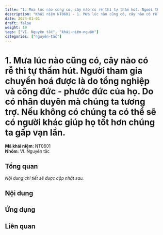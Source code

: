 ```yaml
---
title: "1. Mưa lúc nào cũng có, cây nào có rễ thì tự thấm hút. Người tham gia chuyển hoá được là do tổng nghiệp và công đức - phước đức của họ. Do có nhân duyên mà chúng ta tương trợ. Nếu không có chúng ta có thể sẽ có người khác giúp họ tốt hơn chúng ta gấp vạn lần."
description: "Khái niệm NT0601 - 1. Mưa lúc nào cũng có, cây nào có rễ thì tự thấm hút. Người tham gia chuyển hoá được là do tổng nghiệp và công đức - phước đức của họ. Do có nhân duyên mà chúng ta tương trợ. Nếu không có chúng ta có thể sẽ có người khác giúp họ tốt hơn chúng ta gấp vạn lần."
date: 2024-01-01
draft: false
weight: 19
tags: ["VI. Nguyên tắc", "khái-niệm-nguồn"]
categories: ["nguyên-tắc"]
---
```


# 1. Mưa lúc nào cũng có, cây nào có rễ thì tự thấm hút. Người tham gia chuyển hoá được là do tổng nghiệp và công đức - phước đức của họ. Do có nhân duyên mà chúng ta tương trợ. Nếu không có chúng ta có thể sẽ có người khác giúp họ tốt hơn chúng ta gấp vạn lần.

**Mã khái niệm:** NT0601  
**Nhóm:** VI. Nguyên tắc

## Tổng quan

*Nội dung chi tiết sẽ được cập nhật sau.*

## Nội dung

<!-- Nội dung chi tiết sẽ được điền vào đây -->

## Ứng dụng

<!-- Cách ứng dụng khái niệm này trong thực tế -->

## Liên quan

<!-- Các khái niệm liên quan khác -->
